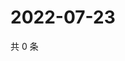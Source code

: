 # 2022-07-23

共 0 条

<!-- BEGIN WEIBO -->
<!-- 最后更新时间 Sat Jul 23 2022 21:26:40 GMT+0800 (China Standard Time) -->

<!-- END WEIBO -->
